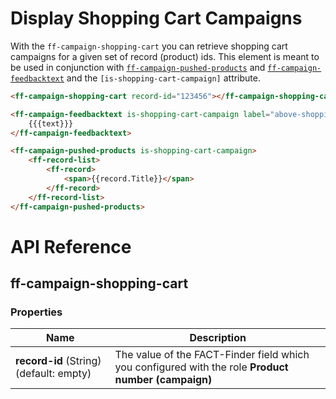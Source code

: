 # Display Shopping Cart Campaigns
With the `ff-campaign-shopping-cart` you can retrieve shopping cart campaigns for a given set of record (product) ids. This element is meant to be used in conjunction with [`ff-campaign-pushed-products`](http://web-components.fact-finder.de/documentation/ff-campaign-pushed-products) and [`ff-campaign-feedbacktext`](http://web-components.fact-finder.de/documentation/ff-campaign-feedbacktext) and the `[is-shopping-cart-campaign]` attribute.

```html
<ff-campaign-shopping-cart record-id="123456"></ff-campaign-shopping-cart>

<ff-campaign-feedbacktext is-shopping-cart-campaign label="above-shopping-cart">
    {{{text}}}
</ff-campaign-feedbacktext>

<ff-campaign-pushed-products is-shopping-cart-campaign>
    <ff-record-list>
        <ff-record>
            <span>{{record.Title}}</span>
        </ff-record>
    </ff-record-list>
</ff-campaign-pushed-products>
```

# API Reference
## ff-campaign-shopping-cart
### Properties
| Name | Description |
| ---- | ----------- |
|**record-id**&nbsp;(String) (default: empty)| The value of the FACT-Finder field which you configured with the role **Product number (campaign)** |